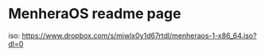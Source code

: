 # MenheraOS readme page

iso: https://www.dropbox.com/s/mjwlx0y1d67rtdl/menheraos-1-x86_64.iso?dl=0
